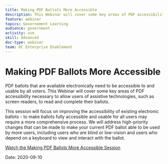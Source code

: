 ```yaml
---
title: Making PDF Ballots More Accessible
description: This Webinar will cover some key areas of PDF accessibility necessary to allow users of assistive technologies, such as screen readers, to read and complete their ballots.
feature: webinar
topics: Governement Learning
audience: government
activity: use
skill: Advanced
doc-type: webinar
team: DC Enterprise Enablement
---
```


# Making PDF Ballots More Accessible

PDF ballots that are available electronically need to be accessible to and usable by all voters. This Webinar will cover some key areas of PDF accessibility necessary to allow users of assistive technologies, such as screen readers, to read and complete their ballots.

This session will focus on improving the accessibility of existing electronic ballots - to make ballots fully accessible and usable for all users may require a more comprehensive process. We will address high-priority changes that can be made to make your current PDF ballot able to be used by more users, including users who are blind or low-vision and users who depend on a keyboard to view and interact with the ballot.

[Watch the Making PDF Ballots More Accessible Session](https://event.on24.com/wcc/r/2620020/599427B9BC7DA6BB34A4D46EB0EB1F63)

Date: 2020-09-10